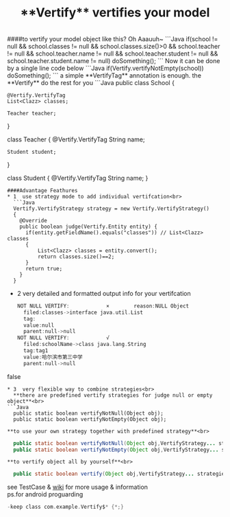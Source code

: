 <h1 align="center">**Vertify** vertifies your model</h1><br>
####to vertify your model object like this? Oh Aaauuh~
```Java
if(school != null && school.classes != null && school.classes.size()>0 && school.teacher != null
                  && school.teacher.name != null && school.teacher.student != null && school.teacher.student.name != null)
  doSomething();
```
Now it can be done by a single line code below
```Java
if(Vertify.vertifyNotEmpty(school))
  doSomething();
```
a simple **VertifyTag** annotation is enough. the **Vertify** do the rest for you
```Java
  public class School {

    @Vertify.VertifyTag
    List<Clazz> classes;

    Teacher teacher;
  }

  class Teacher
  {
    @Vertify.VertifyTag
    String name;
    
    Student student;
  }
  
  class Student
  {
    @Vertify.VertifyTag
    String name;
  }
```
####Advantage Feathures
* 1  use strategy mode to add individual vertifcation<br>
  ```Java
  Vertify.VertifyStrategy strategy = new Vertify.VertifyStrategy()
  {
    @Override
    public boolean judge(Vertify.Entity entity) {
      if(entity.getFieldName().equals("classes")) // List<Clazz> classes 
      {
          List<Clazz> classes = entity.convert();
          return classes.size()==2;
      }
      return true;
    }
  }
  ```
* 2  very detailed and formatted output info for your vertifcation
  ```c
  NOT NULL VERTIFY:            ×		reason:NULL Object	
  	filed:classes->interface java.util.List
  	tag:
  	value:null
  	parent:null->null
  NOT NULL VERTIFY:            √	
  	filed:schoolName->class java.lang.String
  	tag:tag1
  	value:哈尔滨市第三中学
  	parent:null->null
false
  ```
* 3  very flexible way to combine strategies<br>
    **there are predefined vertify strategies for judge null or empty object**<br>
  ```Java
    public static boolean vertifyNotNull(Object obj);
    public static boolean vertifyNotEmpty(Object obj);
  ```
    **to use your own strategy together with predefined strategy**<br>
  ```Java
    public static boolean vertifyNotNull(Object obj,VertifyStrategy... strategies)
    public static boolean vertifyNotEmpty(Object obj,VertifyStrategy... strategies)
  ```
    **to vertify object all by yourself**<br>
  ```Java
    public static boolean vertify(Object obj,VertifyStrategy... strategies)
  ```
see TestCase & [wiki](https://github.com/jy01331184/magicLib/wiki) for more usage & information<br>
ps.for android proguarding  
```c
-keep class com.example.Vertify$* {*;}
```
